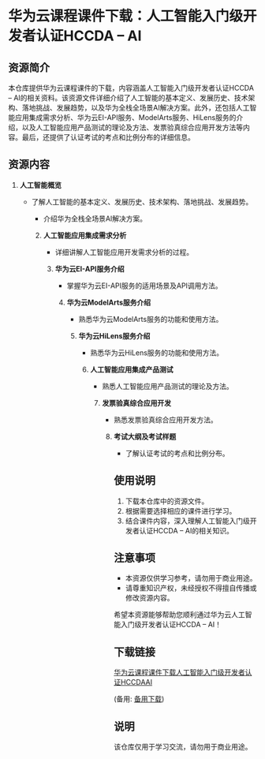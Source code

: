 # 华为云课程课件下载：人工智能入门级开发者认证HCCDA – AI

## 资源简介

本仓库提供华为云课程课件的下载，内容涵盖人工智能入门级开发者认证HCCDA – AI的相关资料。该资源文件详细介绍了人工智能的基本定义、发展历史、技术架构、落地挑战、发展趋势，以及华为全栈全场景AI解决方案。此外，还包括人工智能应用集成需求分析、华为云EI-API服务、ModelArts服务、HiLens服务的介绍，以及人工智能应用产品测试的理论及方法、发票验真综合应用开发方法等内容。最后，还提供了认证考试的考点和比例分布的详细信息。

## 资源内容

1. **人工智能概览**  
   - 了解人工智能的基本定义、发展历史、技术架构、落地挑战、发展趋势。
      - 介绍华为全栈全场景AI解决方案。

      2. **人工智能应用集成需求分析**  
         - 详细讲解人工智能应用开发需求分析的过程。

         3. **华为云EI-API服务介绍**  
            - 掌握华为云EI-API服务的适用场景及API调用方法。

            4. **华为云ModelArts服务介绍**  
               - 熟悉华为云ModelArts服务的功能和使用方法。

               5. **华为云HiLens服务介绍**  
                  - 熟悉华为云HiLens服务的功能和使用方法。

                  6. **人工智能应用集成产品测试**  
                     - 熟悉人工智能应用产品测试的理论及方法。

                     7. **发票验真综合应用开发**  
                        - 熟悉发票验真综合应用开发方法。

                        8. **考试大纲及考试样题**  
                           - 了解认证考试的考点和比例分布。

                           ## 使用说明

                           1. 下载本仓库中的资源文件。
                           2. 根据需要选择相应的课件进行学习。
                           3. 结合课件内容，深入理解人工智能入门级开发者认证HCCDA – AI的相关知识。

                           ## 注意事项

                           - 本资源仅供学习参考，请勿用于商业用途。
                           - 请尊重知识产权，未经授权不得擅自传播或修改资源内容。

                           希望本资源能够帮助您顺利通过华为云人工智能入门级开发者认证HCCDA – AI！

                           ## 下载链接
                           [华为云课程课件下载人工智能入门级开发者认证HCCDAAI](https://pan.quark.cn/s/962692b7daa2) 

                           (备用: [备用下载](https://pan.baidu.com/s/1u-4RZGCSDJBEXUbpPYFiBw?pwd=1234))

                           ## 说明

                           该仓库仅用于学习交流，请勿用于商业用途。
